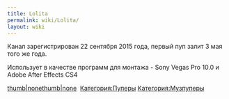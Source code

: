 ```yaml
---
title: Lolita
permalink: wiki/Lolita/
layout: wiki
---
```


Канал зарегистрирован 22 сентября 2015 года, первый пуп залит 3 мая того
же года.

Использует в качестве программ для монтажа - Sony Vegas Pro 10.0 и Adobe
After Effects CS4

[thumb\|none](Файл:Пилюля_с_кокаином "wikilink")[thumb\|none](Файл:Первый_пуп_на_канале_Lolita_RYTP "wikilink") 
[Категория:Пуперы](Категория:Пуперы "wikilink")
[Категория:Музпуперы](Категория:Музпуперы "wikilink")
